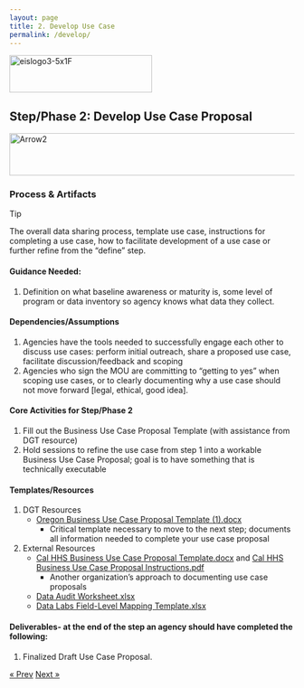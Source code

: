 ```yaml
---
layout: page
title: 2. Develop Use Case
permalink: /develop/
---
```

<img width="252" height="66" alt="eislogo3-5x1F" src="https://github.com/user-attachments/assets/d6f65686-1ad7-4f8a-a61c-e03c94dda754" />

## Step/Phase 2: Develop Use Case Proposal
<img width="930" height="75" alt="Arrow2" src="https://github.com/user-attachments/assets/3cd17a20-9f7b-4219-a3f8-cf7af28f4752" />

### Process & Artifacts
> [!TIP]
> The overall data sharing process, template use case, instructions for completing a use case, how to facilitate development of a use case or further refine from the “define” step.
#### Guidance Needed:  

1. Definition on what baseline awareness or maturity is, some level of program or data inventory so agency knows what data they collect. 

#### Dependencies/Assumptions
1. Agencies have the tools needed to successfully engage each other to discuss use cases: perform initial outreach, share a proposed use case, facilitate discussion/feedback and scoping
2. Agencies who sign the MOU are committing to “getting to yes” when scoping use cases, or to clearly documenting why a use case should not move forward [legal, ethical, good idea].

#### Core Activities for Step/Phase 2
1. Fill out the Business Use Case Proposal Template (with assistance from DGT resource)
2. Hold sessions to refine the use case from step 1 into a workable Business Use Case Proposal; goal is to have something that is technically executable
 
#### Templates/Resources
1. DGT Resources
     - [Oregon Business Use Case Proposal Template (1).docx](https://github.com/user-attachments/files/22033664/Oregon.Business.Use.Case.Proposal.Template.1.docx)
        - Critical template necessary to move to the next step; documents all information needed to complete your use case proposal
2. External Resources
     - [Cal HHS Business Use Case Proposal Template.docx](https://github.com/user-attachments/files/22033748/Cal.HHS.Business.Use.Case.Proposal.Template.docx) and [Cal HHS Business Use Case Proposal Instructions.pdf](https://github.com/user-attachments/files/22033750/Cal.HHS.Business.Use.Case.Proposal.Instructions.pdf)
        - Another organization’s approach to documenting use case proposals
     - [Data Audit Worksheet.xlsx](https://github.com/user-attachments/files/22033757/Data.Audit.Worksheet.xlsx)
     - [Data Labs Field-Level Mapping Template.xlsx](https://github.com/user-attachments/files/22033772/Data.Labs.Field-Level.Mapping.Template.xlsx)    
#### Deliverables- at the end of the step an agency should have completed the following:
1. Finalized Draft Use Case Proposal.
        
<!-- Pagination -->
<div class="pagination">
  <a class="pagination-item older" href="{{ site.baseurl }}/define">&laquo; Prev</a>
  <a class="pagination-item newer" href="{{ site.baseurl }}/review">Next &raquo;</a>
</div>
